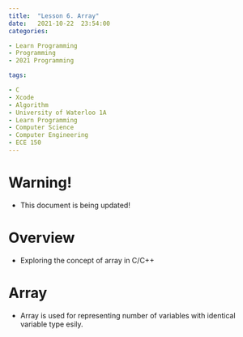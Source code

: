 ```yaml
---
title:  "Lesson 6. Array"
date:   2021-10-22  23:54:00
categories:

- Learn Programming
- Programming
- 2021 Programming

tags:

- C
- Xcode
- Algorithm
- University of Waterloo 1A
- Learn Programming
- Computer Science
- Computer Engineering
- ECE 150
---
```


# Warning!
* This document is being updated!

# Overview
* Exploring the concept of array in C/C++

# Array
* Array is used for representing number of variables with identical variable type esily.

